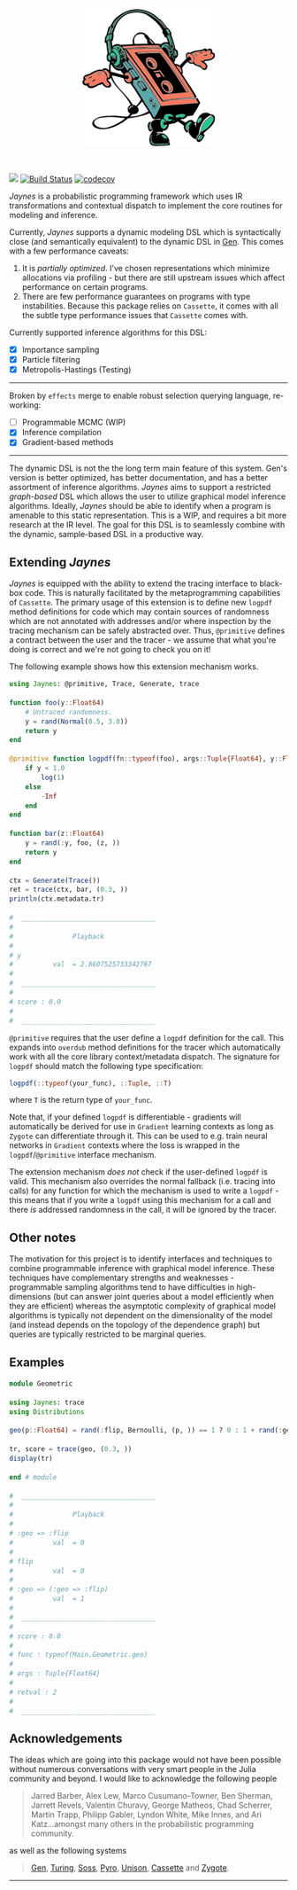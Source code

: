<p align="center">
<img height="250px" src="docs/assets/jaynes.png"/>
</p>
<br>

[![](https://img.shields.io/badge/docs-dev-blue.svg)](https://femtomc.github.io/Jaynes.jl/dev)
[![Build Status](https://travis-ci.org/femtomc/Jaynes.jl.svg?branch=master)](https://travis-ci.org/femtomc/Jaynes.jl)
[![codecov](https://codecov.io/gh/femtomc/Jaynes.jl/branch/master/graph/badge.svg)](https://codecov.io/gh/femtomc/Jaynes.jl)

_Jaynes_ is a probabilistic programming framework which uses IR transformations and contextual dispatch to implement the core routines for modeling and inference.

Currently, _Jaynes_ supports a dynamic modeling DSL which is syntactically close (and semantically equivalent) to the dynamic DSL in [Gen](https://www.gen.dev/). This comes with a few performance caveats:

1. It is _partially optimized_. I've chosen representations which minimize allocations via profiling - but there are still upstream issues which affect performance on certain programs.
3. There are few performance guarantees on programs with type instabilities. Because this package relies on `Cassette`, it comes with all the subtle type performance issues that `Cassette` comes with.

Currently supported inference algorithms for this DSL:
- [X] Importance sampling
- [X] Particle filtering
- [X] Metropolis-Hastings (Testing)
---
Broken by `effects` merge to enable robust selection querying language, re-working:
- [ ] Programmable MCMC (WIP)
- [X] Inference compilation
- [X] Gradient-based methods
---

The dynamic DSL is not the the long term main feature of this system. Gen's version is better optimized, has better documentation, and has a better assortment of inference algorithms. _Jaynes_ aims to support a restricted _graph-based_ DSL which allows the user to utilize graphical model inference algorithms. Ideally, _Jaynes_ should be able to identify when a program is amenable to this static representation. This is a WIP, and requires a bit more research at the IR level. The goal for this DSL is to seamlessly combine with the dynamic, sample-based DSL in a productive way.

## Extending _Jaynes_

_Jaynes_ is equipped with the ability to extend the tracing interface to black-box code. This is naturally facilitated by the metaprogramming capabilities of `Cassette`. The primary usage of this extension is to define new `logpdf` method definitions for code which may contain sources of randomness which are not annotated with addresses and/or where inspection by the tracing mechanism can be safely abstracted over. Thus, `@primitive` defines a contract between the user and the tracer - we assume that what you're doing is correct and we're not going to check you on it!

The following example shows how this extension mechanism works.

```julia
using Jaynes: @primitive, Trace, Generate, trace

function foo(y::Float64)
    # Untraced randomness.
    y = rand(Normal(0.5, 3.0))
    return y
end

@primitive function logpdf(fn::typeof(foo), args::Tuple{Float64}, y::Float64)
    if y < 1.0
        log(1) 
    else
        -Inf
    end
end

function bar(z::Float64)
    y = rand(:y, foo, (z, ))
    return y
end

ctx = Generate(Trace())
ret = trace(ctx, bar, (0.3, ))
println(ctx.metadata.tr)

#  __________________________________
#
#               Playback
#
# y
#          val  = 2.8607525733342767
#
#  __________________________________
#
# score : 0.0
#
#  __________________________________

```

`@primitive` requires that the user define a `logpdf` definition for the call. This expands into `overdub` method definitions for the tracer which automatically work with all the core library context/metadata dispatch. The signature for `logpdf` should match the following type specification:
```julia
logpdf(::typeof(your_func), ::Tuple, ::T)
```
where `T` is the return type of `your_func`. 

Note that, if your defined `logpdf` is differentiable - gradients will automatically be derived for use in `Gradient` learning contexts as long as `Zygote` can differentiate through it. This can be used to e.g. train neural networks in `Gradient` contexts where the loss is wrapped in the `logpdf`/`@primitive` interface mechanism.

The extension mechanism _does not_ check if the user-defined `logpdf` is valid. This mechanism also overrides the normal fallback (i.e. tracing into calls) for any function for which the mechanism is used to write a `logpdf` - this means that if you write a `logpdf` using this mechanism for a call and there _is_ addressed randomness in the call, it will be ignored by the tracer.

## Other notes

The motivation for this project is to identify interfaces and techniques to combine programmable inference with graphical model inference. These techniques have complementary strengths and weaknesses - programmable sampling algorithms tend to have difficulties in high-dimensions (but can answer joint queries about a model efficiently when they are efficient) whereas the asymptotic complexity of graphical model algorithms is typically not dependent on the dimensionality of the model (and instead depends on the topology of the dependence graph) but queries are typically restricted to be marginal queries.

## Examples

```julia
module Geometric

using Jaynes: trace
using Distributions

geo(p::Float64) = rand(:flip, Bernoulli, (p, )) == 1 ? 0 : 1 + rand(:geo, geo, p)

tr, score = trace(geo, (0.3, ))
display(tr)

end # module

#  __________________________________
#
#               Playback
#
# :geo => :flip
#          val  = 0
#
# flip
#          val  = 0
#
# :geo => (:geo => :flip)
#          val  = 1
#
#  __________________________________
#
# score : 0.0
#
# func : typeof(Main.Geometric.geo)
#
# args : Tuple{Float64}
#
# retval : 2
#
#  __________________________________
```

## Acknowledgements

The ideas which are going into this package would not have been possible without numerous conversations with very smart people in the Julia community and beyond. I would like to acknowledge the following people

> Jarred Barber, Alex Lew, Marco Cusumano-Towner, Ben Sherman, Jarrett Revels, Valentin Churavy, George Matheos, Chad Scherrer, Martin Trapp, Philipp Gabler, Lyndon White, Mike Innes, and Ari Katz...amongst many others in the probabilistic programming community.

as well as the following systems

> [Gen](https://github.com/probcomp/Gen.jl), [Turing](https://github.com/TuringLang/Turing.jl), [Soss](https://github.com/cscherrer/Soss.jl), [Pyro](https://pyro.ai/), [Unison](https://www.unisonweb.org/), [Cassette](https://github.com/jrevels/Cassette.jl) and [Zygote](https://github.com/FluxML/Zygote.jl).


---
